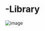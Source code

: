 # -Library
![image](https://user-images.githubusercontent.com/93986213/161410419-2b91e2d1-3837-4348-945c-ce1f206f8ba2.png)
